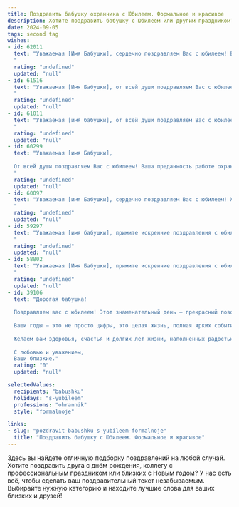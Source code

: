 ```yaml
---
title: Поздравить бабушку охранника с Юбилеем. Формальное и красивое
description: Хотите поздравить бабушку с Юбилеем или другим праздником? Наш ИИ создаст незабываемое поздравление, а вы обязательно выделитесь среди других.  
date: 2024-09-05
tags: second tag
wishes:
- id: 62011
  text: "Уважаемая [Имя Бабушки], сердечно поздравляем Вас с юбилеем! Ваша преданность профессии охранника и долгий, честный труд заслуживают глубокого уважения. Желаем Вам крепкого здоровья, неиссякаемой энергии, благополучия и долгих лет жизни, наполненных радостью и любовью близких.
  "
  rating: "undefined"
  updated: "null"
- id: 61516
  text: "Уважаемая [Имя Бабушки], от всей души поздравляем Вас с юбилеем!  Желаем Вам крепкого здоровья,  неиссякаемой энергии,  радости и благополучия. Пусть каждый день  приносит  Вам  новые  яркие  впечатления  и  тепло  родных.  Особую  благодарность  выражаем  Вам  за  Ваш  самоотверженный  труд  в  качестве  охранника,  за  вашу  отдачу  и  ответственность.  Будьте  счастливы!
  "
  rating: "undefined"
  updated: "null"
- id: 61011
  text: "Уважаемая [имя бабушки], от всей души поздравляем Вас с юбилеем! Ваша служба в качестве охранника, полная ответственности и самоотверженности, заслуживает глубокого уважения. Желаем Вам крепкого здоровья, благополучия и мирной, спокойной жизни! Пусть каждый день приносит радость, а Ваши близкие всегда будут рядом.
  "
  rating: "undefined"
  updated: "null"
- id: 60299
  text: "Уважаемая [имя Бабушки],
  
  От всей души поздравляем Вас с юбилеем! Ваша преданность работе охранника, профессионализм и  ответственность всегда вызывали  глубокое уважение. Желаем Вам крепкого здоровья, долгих лет жизни,  счастья и благополучия!
  "
  rating: "undefined"
  updated: "null"
- id: 60097
  text: "Уважаемая [имя Бабушки], сердечно поздравляем Вас с юбилеем! Желаем Вам крепкого здоровья, долгих лет жизни,  радости, благополучия и, конечно же, успехов в Вашей непростой, но важной профессии охранника. Пусть каждый день приносит Вам удовлетворение от проделанной работы и  тепло домашнего очага.
  "
  rating: "undefined"
  updated: "null"
- id: 59297
  text: "Уважаемая [имя бабушки], примите искренние поздравления с юбилеем! Ваша верность долгу, профессионализм и самоотверженность в трудной профессии охранника достойны глубокого уважения. Желаем Вам крепкого здоровья, благополучия, радости и долгих лет жизни.
  "
  rating: "undefined"
  updated: "null"
- id: 58802
  text: "Уважаемая [Имя Бабушки], примите искренние поздравления с юбилеем! Ваша преданность службе, профессионализм и ответственность всегда служили примером для всех. Желаем Вам крепкого здоровья, благополучия и долгих лет жизни!
  "
  rating: "undefined"
  updated: "null"
- id: 39106
  text: "Дорогая бабушка!
  
  Поздравляем вас с юбилеем! Этот знаменательный день — прекрасный повод выразить нашу глубочайшую благодарность за вашу заботу, мудрость и любовь, которые вы щедро дарите всем нам.
  
  Ваши годы — это не просто цифры, это целая жизнь, полная ярких событий, достижения и трудов. Ваша профессия охранника говорит о вашей стойкости, ответственности и преданности, что является для нас настоящим примером.
  
  Желаем вам здоровья, счастья и долгих лет жизни, наполненных радостью и гармонией. Пусть каждый день приносит вам тепло и улыбки, а впереди ждут только светлые перспективы и приятные моменты.
  
  С любовью и уважением,
  Ваши близкие."
  rating: "0"
  updated: "null"

selectedValues:
  recipients: "babushku"
  holidays: "s-yubileem"
  professions: "ohrannik"
  style: "formalnoje"

links:
- slug: "pozdravit-babushku-s-yubileem-formalnoje"
  title: "Поздравить бабушку с Юбилеем. Формальное и красивое"
---
```


Здесь вы найдете отличную подборку поздравлений на любой случай. 
Хотите поздравить друга с днём рождения, коллегу с профессиональным праздником или близких с Новым годом? У нас есть всё, чтобы сделать ваш поздравительный текст незабываемым. Выбирайте нужную категорию и находите лучшие слова для ваших близких и друзей!
